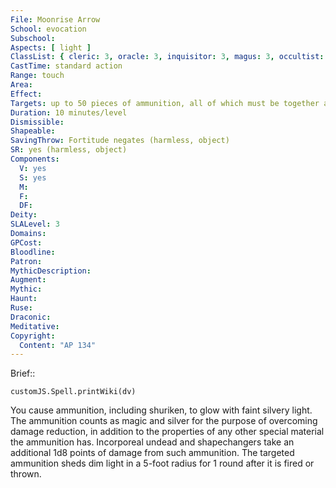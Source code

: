 ```yaml
---
File: Moonrise Arrow
School: evocation
Subschool: 
Aspects: [ light ]
ClassList: { cleric: 3, oracle: 3, inquisitor: 3, magus: 3, occultist: 3, paladin: 3 }
CastTime: standard action
Range: touch
Area: 
Effect: 
Targets: up to 50 pieces of ammunition, all of which must be together at the time of casting
Duration: 10 minutes/level
Dismissible: 
Shapeable: 
SavingThrow: Fortitude negates (harmless, object)
SR: yes (harmless, object)
Components:
  V: yes
  S: yes
  M: 
  F: 
  DF: 
Deity: 
SLALevel: 3
Domains: 
GPCost: 
Bloodline: 
Patron: 
MythicDescription: 
Augment: 
Mythic: 
Haunt: 
Ruse: 
Draconic: 
Meditative: 
Copyright:
  Content: "AP 134"
---
```

Brief:: 

```dataviewjs
customJS.Spell.printWiki(dv)
```

You cause ammunition, including shuriken, to glow with faint silvery light. The ammunition counts as magic and silver for the purpose of overcoming damage reduction, in addition to the properties of any other special material the ammunition has. Incorporeal undead and shapechangers take an additional 1d8 points of damage from such ammunition. The targeted ammunition sheds dim light in a 5-foot radius for 1 round after it is fired or thrown.
